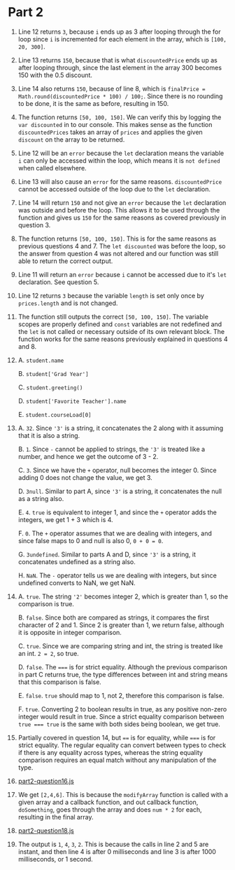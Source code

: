 # Part 2

1. Line 12 returns `3`, because `i` ends up as 3 after looping through the for loop since `i` is incremented for each element in the array, which is `[100, 20, 300]`.
2. Line 13 returns `150`, because that is what `discountedPrice` ends up as after looping through, since the last element in the array 300 becomes 150 with the 0.5 discount.
3. Line 14 also returns `150`, because of line 8, which is `finalPrice = Math.round(discountedPrice * 100) / 100;`. Since there is no rounding to be done, it is the same as before, resulting in 150.
4. The function returns `[50, 100, 150]`. We can verify this by logging the `var discounted` in to our console. This makes sense as the function `discountedPrices` takes an array of `prices` and applies the given `discount` on the array to be returned. 
5. Line 12 will be an `error` because the `let` declaration means the variable `i` can only be accessed within the loop, which means it is `not defined` when called elsewhere.
6. Line 13 will also cause an `error` for the same reasons. `discountedPrice` cannot be accessed outside of the loop due to the `let` declaration.
7. Line 14 will return `150` and not give an `error` because the `let` declaration was outside and before the loop. This allows it to be used through the function and gives us `150` for the same reasons as covered previously in question 3.
8. The function returns `[50, 100, 150]`. This is for the same reasons as previous questions 4 and 7. The `let discounted` was before the loop, so the answer from question 4 was not altered and our function was still able to return the correct output.
9. Line 11 will return an `error` because `i` cannot be accessed due to it's `let` declaration. See question 5.
10. Line 12 returns `3` because the variable `length` is set only once by `prices.length` and is not changed.
11. The function still outputs the correct `[50, 100, 150]`. The variable scopes are properly defined and `const` variables are not redefined and the `let` is not called or necessary outside of its own relevant block. The function works for the same reasons previously explained in questions 4 and 8.
12. A. `student.name`

    B. `student['Grad Year']`

    C. `student.greeting()`

    D. `student['Favorite Teacher'].name`

    E. `student.courseLoad[0]`

13. A. `32`. Since `'3'` is a string, it concatenates the 2 along with it assuming that it is also a string.

    B. `1`. Since `-` cannot be applied to strings, the `'3'` is treated like a number, and hence we get the outcome of 3 - 2.

    C. `3`. Since we have the `+` operator, null becomes the integer 0. Since adding 0 does not change the value, we get 3.

    D. `3null`. Similar to part A, since `'3'` is a string, it concatenates the null as a string also.

    E. `4`. `true` is equivalent to integer 1, and since the `+` operator adds the integers, we get 1 + 3 which is 4.

    F. `0`. The `+` operator assumes that we are dealing with integers, and since false maps to 0 and null is also 0, `0 + 0 = 0`.

    G. `3undefined`. Similar to parts A and D, since `'3'` is a string, it concatenates undefined as a string also.

    H. `NaN`. The `-` operator tells us we are dealing with integers, but since undefined converts to NaN, we get NaN.

14. A. `true`. The string `'2'` becomes integer 2, which is greater than 1, so the comparison is true.

    B. `false`. Since both are compared as strings, it compares the first character of 2 and 1. Since 2 is greater than 1, we return false, although it is opposite in integer comparison.

    C. `true`. Since we are comparing string and int, the string is treated like an int. `2 = 2`, so true.

    D. `false`. The `===` is for strict equality. Although the previous comparison in part C returns true, the type differences between int and string means that this comparison is false.

    E. `false`. `true` should map to 1, not 2, therefore this comparison is false.

    F. `true`. Converting 2 to boolean results in true, as any positive non-zero integer would result in true. Since a strict equality comparison between `true === true` is the same with both sides being boolean, we get true.

15. Partially covered in question 14, but `==` is for equality, while `===` is for strict equality. The regular equality can convert between types to check if there is any equality across types, whereas the string equality comparison requires an equal match without any manipulation of the type.
16. [part2-question16.js](/expose/javascript/part2-question16.js)
17. We get `[2,4,6]`. This is because the `modifyArray` function is called with a given array and a callback function, and out callback function, `doSomething`, goes through the array and does `num * 2` for each, resulting in the final array.
18. [part2-question18.js](/expose/javascript/part2-question18.js)
19. The output is `1`, `4`, `3`, `2`. This is because the calls in line 2 and 5 are instant, and then line 4 is after 0 milliseconds and line 3 is after 1000 milliseconds, or 1 second.